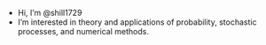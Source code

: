 - Hi, I’m @shill1729
- I’m interested in theory and applications of probability, stochastic processes, and numerical methods.

<!---
shill1729/shill1729 is a ✨ special ✨ repository because its `README.md` (this file) appears on your GitHub profile.
You can click the Preview link to take a look at your changes.
--->
